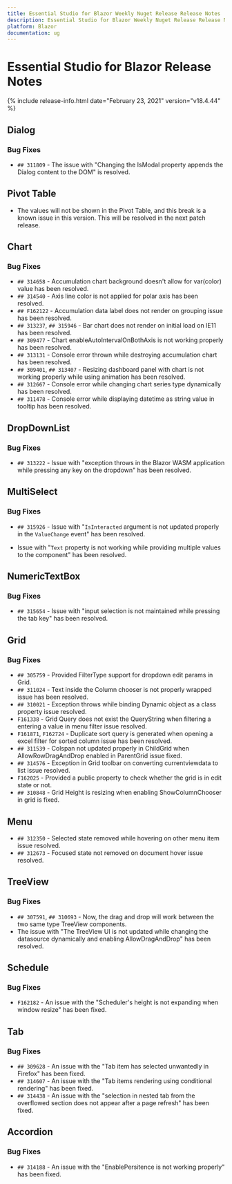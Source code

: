```yaml
---
title: Essential Studio for Blazor Weekly Nuget Release Release Notes  
description: Essential Studio for Blazor Weekly Nuget Release Release Notes  
platform: Blazor
documentation: ug
---
```


# Essential Studio for Blazor  Release Notes  

{% include release-info.html date="February 23, 2021"  version="v18.4.44" %} 


##  Dialog

###    Bug Fixes

- `## 311809` - The issue with "Changing the IsModal property appends the Dialog content to the DOM" is resolved.

##  Pivot Table

- The values will not be shown in the Pivot Table, and this break is a known issue in this version. This will be resolved in the next patch release.

##  Chart

###    Bug Fixes

- `## 314658` - Accumulation chart background doesn't allow for var(color) value has been resolved.
- `## 314540` - Axis line color is not applied for polar axis has been resolved.
- `## F162122` - Accumulation data label does not render on grouping issue has been resolved.
- `## 313237`, `## 315946` - Bar chart does not render on initial load on IE11 has been resolved.
- `## 309477` - Chart enableAutoIntervalOnBothAxis is not working properly has been resolved.
- `## 313131` - Console error thrown while destroying accumulation chart has been resolved.
- `## 309401`, `## 313407` - Resizing dashboard panel with chart is not working properly while using animation has been resolved.
- `## 312667` - Console error while changing chart series type dynamically has been resolved.
- `## 311478` - Console error while displaying datetime as string value in tooltip has been resolved.

##  DropDownList

###    Bug Fixes

- `## 313222` - Issue with "exception throws in the Blazor WASM application while pressing any key on the dropdown" has been resolved.

##  MultiSelect

###    Bug Fixes

- `## 315926` - Issue with "`IsInteracted` argument is not updated properly in the `ValueChange` event" has been resolved.

- Issue with "`Text` property is not working while providing multiple values to the component" has been resolved.

##  NumericTextBox

###    Bug Fixes

- `## 315654` - Issue with "input selection is not maintained while pressing the tab key" has been resolved.

##  Grid

###    Bug Fixes

- `## 305759` - Provided FilterType support for dropdown edit params in Grid.
- `## 311024` - Text inside the Column chooser is not properly wrapped issue has been resolved.
- `## 310021` - Exception throws while binding Dynamic object as a class property issue resolved.
- `F161338` - Grid Query does not exist the QueryString when filtering a entering a value in menu filter issue resolved.
- `F161871`, `F162724` - Duplicate sort query is generated when opening a excel filter for sorted column issue has been resolved.
- `## 311539` - Colspan not updated properly in ChildGrid when AllowRowDragAndDrop enabled in ParentGrid issue fixed.
- `## 314576` - Exception in Grid toolbar on converting currentviewdata to list issue resolved.
- `F162025` - Provided a public property to check whether the grid is in edit state or not.
- `## 310848` - Grid Height is resizing when enabling ShowColumnChooser in grid is fixed.

##  Menu

- `## 312350` - Selected state removed while hovering on other menu item issue resolved.
- `## 312673` - Focused state not removed on document hover issue resolved.

##  TreeView

###    Bug Fixes

- `## 307591`, `## 310693` - Now, the drag and drop will work between the two same type TreeView components.
- The issue with "The TreeView UI is not updated while changing the datasource dynamically and enabling AllowDragAndDrop" has been resolved.

##  Schedule

###    Bug Fixes

- `F162182` - An issue with the "Scheduler's height is not expanding when window resize" has been fixed.

##  Tab

###    Bug Fixes

- `## 309628` - An issue with the "Tab item has selected unwantedly in Firefox" has been fixed.
- `## 314607` - An issue with the "Tab items rendering using conditional rendering" has been fixed.
- `## 314438` - An issue with the "selection in nested tab from the overflowed section does not appear after a page refresh" has been fixed.

##  Accordion

###    Bug Fixes

- `## 314188` - An issue with the "EnablePersitence is not working properly" has been fixed.
